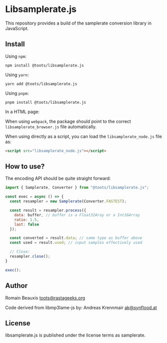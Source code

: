 Libsamplerate.js
========================

This repository provides a build of the samplerate conversion library in JavaScript.

Install
-------

Using `npm`:

```shell
npm install @toots/libsamplerate.js
```

Using `yarn`:

```shell
yarn add @toots/libsamplerate.js
```

Using `pnpm`:

```shell
pnpm install @toots/libsamplerate.js
```

In a HTML page:

When using `webpack`, the package should point to the correct
`libsamplerate_browser.js` file automatically.

When using directly as a script, you can load the `libsamplerate_node.js`
file as:

```html
<script src="libsamplerate_node.js"></script>
```

How to use?
-----------

The encoding API should be quite straight forward:

```js
import { Samplerate, Converter } from "@toots/libsamplerate.js";

const exec = async () => {
  const resampler = new Samplerate(Converter.FASTEST);

  const result = resampler.process({
    data: buffer, // buffer is a Float32Aray or a Int16Array
    ratio: 1.5,
    last: false
  });

  const converted = result.data; // same type as buffer above
  const used = result.used; // input samples effectively used

  // Close:
  resampler.close();
}

exec();
```

Author
------

Romain Beauxis <toots@rastageeks.org>

Code derived from libmp3lame-js by:
Andreas Krennmair <ak@synflood.at>

License
-------

libsamplerate.js is published under the license terms as samplerate.
